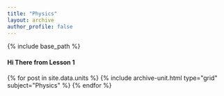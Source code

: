 ```yaml
---
title: "Physics"
layout: archive
author_profile: false
---
```


{% include base_path %}

<h4>Hi There from Lesson 1</h4>

<div class="grid__wrapper">
  {% for post in site.data.units %}
    {% include archive-unit.html type="grid" subject="Physics" %}
  {% endfor %}
</div>
